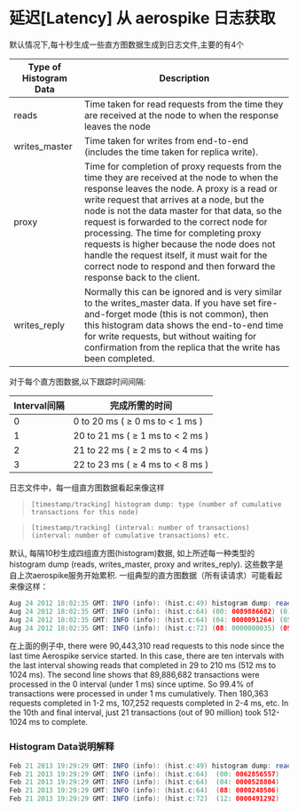 # 延迟[Latency] 从 aerospike 日志获取

默认情况下,每十秒生成一些直方图数据生成到日志文件,主要的有4个

| Type of Histogram Data | Description |
| -- | -- |
| reads | Time taken for read requests from the time they are received at the node to when the response leaves the node |
| writes_master | Time taken for writes from end-to-end (includes the time taken for replica write).|
| proxy | Time for completion of proxy requests from the time they are received at the node to when the response leaves the node. A proxy is a read or write request that arrives at a node, but the node is not the data master for that data, so the request is forwarded to the correct node for processing. The time for completing proxy requests is higher because the node does not handle the request itself, it must wait for the correct node to respond and then forward the response back to the client. |
| writes_reply | Normally this can be ignored and is very similar to the writes_master data. If you have set fire-and-forget mode (this is not common), then this histogram data shows the end-to-end time for write requests, but without waiting for confirmation from the replica that the write has been completed.|


对于每个直方图数据,以下跟踪时间间隔:

| Interval间隔 | 完成所需的时间 |
| -- | -- |
| 0 | 0 to 20 ms ( ≥ 0 ms to < 1 ms ) |
| 1 | 20 to 21 ms ( ≥ 1 ms to < 2 ms ) |
| 2 | 21 to 22 ms ( ≥ 2 ms to < 4 ms ) |
| 3 | 22 to 23 ms ( ≥ 4 ms to < 8 ms )|



日志文件中，每一组直方图数据看起来像这样

>```[timestamp/tracking] histogram dump: type (number of cumulative transactions for this node)```

>```[timestamp/tracking] (interval: number of transactions) (interval: number of cumulative transactions) etc.```


默认, 每隔10秒生成四组直方图(histogram)数据, 如上所述每一种类型的histogram dump (reads, writes_master, proxy and writes_reply). 这些数字是自上次aerospike服务开始累积. 一组典型的直方图数据（所有读请求）可能看起来像这样：

```java 
Aug 24 2012 18:02:35 GMT: INFO (info): (hist.c:49) histogram dump: reads (90443310 total)
Aug 24 2012 18:02:35 GMT: INFO (info): (hist.c:64) (00: 0089886682) (01: 0000180363) (02: 0000107252) (03: 0000150313)
Aug 24 2012 18:02:35 GMT: INFO (info): (hist.c:64) (04: 0000091264) (05: 0000024060) (06: 0000003137) (07: 0000000154)
Aug 24 2012 18:02:35 GMT: INFO (info): (hist.c:72) (08: 0000000035) (09: 0000000029) (10: 0000000021)
```

在上面的例子中, there were 90,443,310 read requests to this node since the last time Aerospike service started. In this case, there are ten intervals with the last interval showing reads that completed in 29 to 210 ms (512 ms to 1024 ms). The second line shows that 89,886,682 transactions were processed in the 0 interval (under 1 ms) since uptime. So 99.4% of transactions were processed in under 1 ms cumulatively. Then 180,363 requests completed in 1-2 ms, 107,252 requests completed in 2-4 ms, etc. In the 10th and final interval, just 21 transactions (out of 90 million) took 512-1024 ms to complete.

### Histogram Data说明解释

```java 
Feb 21 2013 19:29:29 GMT: INFO (info): (hist.c:49) histogram dump: reads (77160037 total)
Feb 21 2013 19:29:29 GMT: INFO (info): (hist.c:64)  (00: 0062856557)  (01: 0006010842)  (02: 0002984053)  (03: 0001201477) 
Feb 21 2013 19:29:29 GMT: INFO (info): (hist.c:64)  (04: 0000528804)  (05: 0000526571)  (06: 0000479380)  (07: 0000307062) 
Feb 21 2013 19:29:29 GMT: INFO (info): (hist.c:64)  (08: 0000248506)  (09: 0000343465)  (10: 0000536859)  (11: 0000533880) 
Feb 21 2013 19:29:29 GMT: INFO (info): (hist.c:72)  (12: 0000491292)  (13: 0000111289)
```